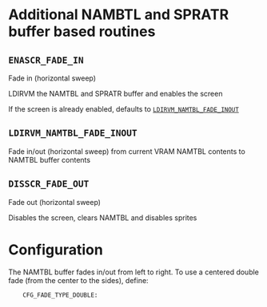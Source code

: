 # Additional NAMBTL and SPRATR buffer based routines

## `ENASCR_FADE_IN`
Fade in (horizontal sweep)

LDIRVM the NAMTBL and SPRATR buffer and enables the screen

If the screen is already enabled, defaults to [`LDIRVM_NAMTBL_FADE_INOUT`](#LDIRVM_NAMTBL_FADE_INOUT)

## `LDIRVM_NAMTBL_FADE_INOUT`
Fade in/out (horizontal sweep) from current VRAM NAMTBL contents to NAMTBL buffer contents

## `DISSCR_FADE_OUT`
Fade out (horizontal sweep)

Disables the screen, clears NAMTBL and disables sprites


# Configuration

The NAMTBL buffer fades in/out from left to right. To use a centered double fade (from the center to the sides), define:
```
	CFG_FADE_TYPE_DOUBLE:
```
